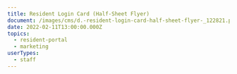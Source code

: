 ```yaml
---
title: Resident Login Card (Half-Sheet Flyer)
document: /images/cms/d.-resident-login-card-half-sheet-flyer-_122821.pdf
date: 2022-02-11T13:00:00.000Z
topics:
  - resident-portal
  - marketing
userTypes:
  - staff
---
```

